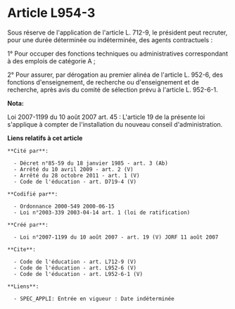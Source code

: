 # Article L954-3

Sous réserve de l'application de l'article L. 712-9, le président peut recruter, pour une durée déterminée ou indéterminée,
des agents contractuels : 

1° Pour occuper des fonctions techniques ou administratives correspondant à des emplois de catégorie A ; 

2° Pour assurer, par dérogation au premier alinéa de l'article L. 952-6, des fonctions d'enseignement, de recherche ou
d'enseignement et de recherche, après avis du comité de sélection prévu à l'article L. 952-6-1.

**Nota:**

Loi 2007-1199 du 10 août 2007 art. 45 : L'article 19 de la présente loi s'applique à compter de l'installation du nouveau
conseil d'administration.

**Liens relatifs à cet article**

	**Cité par**:

	  - Décret n°85-59 du 18 janvier 1985 - art. 3 (Ab)
	  - Arrêté du 10 avril 2009 - art. 2 (V)
	  - Arrêté du 28 octobre 2011 - art. 1 (V)
	  - Code de l'éducation - art. D719-4 (V)

	**Codifié par**:

	  - Ordonnance 2000-549 2000-06-15
	  - Loi n°2003-339 2003-04-14 art. 1 (loi de ratification)

	**Créé par**:

	  - Loi n°2007-1199 du 10 août 2007 - art. 19 (V) JORF 11 août 2007

	**Cite**:

	  - Code de l'éducation - art. L712-9 (V)
	  - Code de l'éducation - art. L952-6 (V)
	  - Code de l'éducation - art. L952-6-1 (V)

	**Liens**:

	  - SPEC_APPLI: Entrée en vigueur : Date indéterminée
